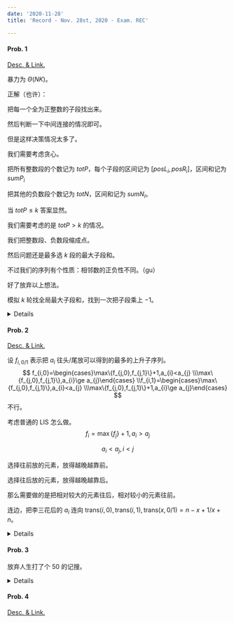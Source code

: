 ```yaml
---
date: '2020-11-28'
title: 'Record - Nov. 28st, 2020 - Exam. REC'

---
```


#### Prob. 1

[Desc. & Link.](http://222.180.160.110:1024/contest/1005/problem/1)

暴力为 $\Theta(NK)$。

正解（也许）：

把每一个全为正整数的子段找出来。

然后判断一下中间连接的情况即可。

但是这样决策情况太多了。

我们需要考虑贪心。

把所有整数段的个数记为 $totP$，每个子段的区间记为 $[posL_{i},posR_{i}]$，区间和记为 $sumP_{i}$

把其他的负数段个数记为 $totN$，区间和记为 $sumN_{i}$。

当 $totP\le k$ 答案显然。

我们需要考虑的是 $totP>k$ 的情况。

我们把整数段、负数段缩成点。

然后问题还是最多选 $k$ 段的最大子段和。

不过我们的序列有个性质：相邻数的正负性不同。（gu）

好了放弃以上想法。

模拟 $k$ 轮找全局最大子段和，找到一次把子段乘上 $-1$。

<details>

```cpp[class="line-numbers"]
#include <cstdio>

typedef long long LL;

const int MAXN = 1e5 + 5;

int rint () {
	int x = 0, f = 1; char c = getchar ();
	for ( ; c < '0' || c > '9'; c = getchar () )	f = c == '-' ? -1 : f;
	for ( ; c >= '0' && c <= '9'; c = getchar () )	x = ( x << 3 ) + ( x << 1 ) + ( c & 15 );
	return x * f;
}

template<typename _T>
void wint ( _T x ) {
	if ( x < 0 )	putchar ( '-' ), x = ~ x + 1;
	if ( x > 9 )	wint ( x / 10 );
	putchar ( x % 10 ^ '0' );
}

template<typename _T> _T MAX ( const _T x, const _T y ) { return x < y ? y : x; }
template<typename _T> void swapp ( _T &x, _T &y ) { _T w = x; x = y; y = w; }

struct nodeS {
	LL val, dat, p, s;
	int l, r, pl, pr, sl, sr;
	nodeS ( LL V = 0, LL D = 0, LL P = 0, LL S = 0,
			int L = 0, int R = 0, int Pl = 0, int Pr = 0, int Sl = 0, int Sr = 0 ) {
				val = V, dat = D, p = P, s = S, l = L, r = R, pl = Pl, pr = Pr, sl = Sl, sr = Sr; }
} nodes[MAXN * 4][2];

int n, k, a[MAXN];
bool tag[MAXN * 4];

nodeS Merge ( const nodeS lch, const nodeS rch ) {
	nodeS ret;
	ret.val = lch.val + rch.val;
	ret.p = MAX ( lch.p, lch.val + rch.p );
	if ( ret.p == lch.p )	ret.pl = lch.pl, ret.pr = lch.pr;
	else	ret.pl = lch.pl, ret.pr = rch.pr;
	ret.s = MAX ( rch.s, rch.val + lch.s );
	if ( ret.s == rch.s )	ret.sl = rch.sl, ret.sr = rch.sr;
	else	ret.sl = lch.sl, ret.sr = rch.sr;
	ret.dat = MAX ( lch.s + rch.p, MAX ( lch.dat, rch.dat ) );
	if ( ret.dat == lch.dat )	ret.l = lch.l, ret.r = lch.r;
	else if ( ret.dat == rch.dat )	ret.l = rch.l, ret.r = rch.r;
	else	ret.l = lch.sl, ret.r = rch.pr;
	return ret;
}

void Upt ( const int x ) {
	nodes[x][0] = Merge ( nodes[x << 1][0], nodes[x << 1 | 1][0] );
	nodes[x][1] = Merge ( nodes[x << 1][1], nodes[x << 1 | 1][1] );
}

void Spr ( const int x ) {
	if ( ! tag[x] )	return;
	swapp ( nodes[x << 1][0], nodes[x << 1][1] );
	swapp ( nodes[x << 1 | 1][0], nodes[x << 1 | 1][1] );
	tag[x << 1] ^= 1, tag[x << 1 | 1] ^= 1, tag[x] = 0;
}

void Build ( const int x, const int l, const int r ) {
	if ( l == r ) {
		nodes[x][0] = nodeS ( a[l], a[l], a[l], a[l], l, l, l, l, l, l );
		nodes[x][1] = nodeS ( -a[l], -a[l], -a[l], -a[l], l, l, l, l, l, l );
		return;
	}
	int mid = ( l + r ) >> 1;
	Build ( x << 1, l, mid );
	Build ( x << 1 | 1, mid + 1, r );
	Upt ( x );
}

void Modify ( const int x, const int l, const int r, const int segL, const int segR ) {
	if ( l > segR || r < segL )	return;
	if ( l >= segL && r <= segR ) {
		swapp ( nodes[x][0], nodes[x][1] );
		tag[x] ^= 1;
		return;
	}
	int mid = ( l + r ) >> 1;
	Spr ( x );
	Modify ( x << 1, l, mid, segL, segR );
	Modify ( x << 1 | 1, mid + 1, r, segL, segR );
	Upt ( x );
}

int main () {
	n = rint (), k = rint ();
	for ( int i = 1; i <= n; ++ i )	a[i] = rint ();
	Build ( 1, 1, n );
	LL ans = 0;
	while ( k -- > 0 ) {
		nodeS ret = nodes[1][0];
		if ( ret.dat < 0 )	break;
		Modify ( 1, 1, n, ret.l, ret.r );
		ans += ret.dat;
	}
	wint ( ans ), putchar ( '\n' );
	return 0;
}
```

</details>

#### Prob. 2

[Desc. & Link.](http://222.180.160.110:1024/contest/1005/problem/2)

设 $f_{i,0/1}$ 表示把 $a_{i}$ 往头/尾放可以得到的最多的上升子序列。
$$
f_{i,0}=\begin{cases}\max\{f_{j,0},f_{j,1}\}+1,a_{i}<a_{j} \\\max\{f_{j,0},f_{j,1}\},a_{i}\ge a_{j}\end{cases} \\f_{i,1}=\begin{cases}\max\{f_{j,0},f_{j,1}\},a_{i}<a_{j} \\\max\{f_{j,0},f_{j,1}\}+1,a_{i}\ge a_{j}\end{cases}
$$
不行。

考虑普通的 LIS 怎么做。
$$
f_{i}=\max\{f_{j}\}+1,a_{i}>a_{j}
$$

$$
a_{i}<a_{j},i<j
$$

选择往前放的元素，放得越晚越靠前。

选择往后放的元素，放得越晚越靠后。

那么需要做的是把相对较大的元素往后，相对较小的元素往前。

连边，把李三花后的 $a_{i}$ 连向 $\text{trans}(i,0),\text{trans}(i,1),\text{trans}(x,0/1)=n-x+1/x+n$。

<details>

```cpp[class="line-numbers"]
#include <cstdio>
#include <algorithm>

using namespace std;

const int MAXN = 2e5 + 5;

int rint () {
	int x = 0, f = 1; char c = getchar ();
	for ( ; c < '0' || c > '9'; c = getchar () )	f = c == '-' ? -1 : f;
	for ( ; c >= '0' && c <= '9'; c = getchar () )	x = ( x << 3 ) + ( x << 1 ) + ( c & 15 );
	return x * f;
}

template<typename _T>
void wint ( _T x ) {
	if ( x < 0 )	putchar ( '-' ), x = ~ x + 1;
	if ( x > 9 )	wint ( x / 10 );
	putchar ( x % 10 ^ '0' );
}

template<typename _T> _T MAX ( const _T x, const _T y ) { return x < y ? y : x; }

struct Value {
	int val, pos;
	Value ( int V = 0, int P = 0 ) { val = V, pos = P; }
	bool operator < ( const Value &another ) { return val < another.val; }
} vals[MAXN];

struct GraphSet {
	int to, nx;
	GraphSet ( int T = 0, int N = 0 ) { to = T, nx = N; }
} as[MAXN * 2];

int n, cnt, len, degin[MAXN], a[MAXN], b[MAXN], buc[MAXN], sywf[MAXN];

void makeEdge ( const int u, const int v ) { as[++ cnt] = GraphSet ( v, degin[u] ), degin[u] = cnt; }
int Trans ( const int x, const int y ) { return ! y ? n - x + 1 : x + n; }

void ADD ( int p, const int x ) { for ( ; p <= ( n << 1 ); p += p & -p )	sywf[p] = MAX ( sywf[p], x ); }
int ASK ( int p ) { int res = 0; for ( ; p; p -= p & -p )	res = MAX ( res, sywf[p] ); return res; }
int CMP ( const int x, const int y ) { return x > y; }

int main () {
//	freopen ( "dequexlis.in", "r", stdin );
//	freopen ( "dequexlis.out", "w", stdout );
	n = rint ();
	for ( int i = 1; i <= n; ++ i )	a[i] = b[i] = rint ();
	sort ( b + 1, b + 1 + n );
	len = unique ( b + 1, b + 1 + n ) - b - 1;
	for ( int i = 1; i <= n; ++ i )	a[i] = lower_bound ( b + 1, b + 1 + len, a[i] ) - b;
	for ( int i = 1; i <= n; ++ i )	vals[i] = Value ( a[i], i );
	for ( int i = 1; i <= n; ++ i ) {
		makeEdge ( a[i], Trans ( i, 0 ) );
		makeEdge ( a[i], Trans ( i, 1 ) );
	}
	int BUC = 0;
	for ( int x_x = 1; x_x <= n; ++ x_x ) {
		int u = x_x;
		BUC = 0;
		for ( int i = degin[u]; i; i = as[i].nx ) {
			int v = as[i].to;
			buc[++ BUC] = v;
		}
		sort ( buc + 1, buc + 1 + BUC, CMP );
		for ( int i = 1; i <= BUC; ++ i )	ADD ( buc[i], 1 + ASK ( buc[i] - 1 ) );
	}
	wint ( ASK ( n << 1 ) ), putchar ( '\n' );
	return 0;
}

/* Jesus bless all */
```

</details>

#### Prob. 3

放弃人生打了个 50 的记搜。

<details>

```cpp[class="line-numbers"]
#include <cstdio>
#include <map>
#define mod ( 998244853 )

using namespace std;

template<typename _T> _T MAX ( const _T x, const _T y ) { return x < y ? y : x; }

int n, m;

namespace Course {
const int MAXN = 255;
int f[MAXN][MAXN][MAXN];
bool vis[MAXN][MAXN][MAXN];

int dfs ( const int mx, const int a, const int b ) {
	if ( vis[a][b][mx] )	return f[a][b][mx];
	vis[a][b][mx] = 1;
	if ( a == n && b == m )	return f[a][b][mx] = mx;
	if ( a < n )	f[a][b][mx] = ( f[a][b][mx] + dfs ( MAX ( mx, a - b + 1 ), a + 1, b ) ) % mod;
	if ( b < m )	f[a][b][mx] = ( f[a][b][mx] + dfs ( mx, a, b + 1 ) ) % mod;
	return f[a][b][mx];
}
}

int main () {
	// freopen ( "maxpsum.in", "r", stdin );
	// freopen ( "maxpsum.out", "w", stdout );
	scanf ( "%d%d", &n, &m );
	if ( n <= 250 && m <= 250 )	printf ( "%d\n", Course :: dfs ( 0, 0, 0 ) );
	// else	printf ( "%d\n", Might :: dfs ( 0, 0, 0 ) );
	return 0;
}
```

</details>

#### Prob. 4

[Desc. & Link.](http://222.180.160.110:1024/contest/1005/problem/4)